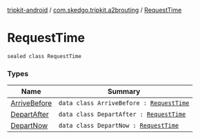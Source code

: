 [tripkit-android](../../index.md) / [com.skedgo.tripkit.a2brouting](../index.md) / [RequestTime](./index.md)

# RequestTime

`sealed class RequestTime`

### Types

| Name | Summary |
|---|---|
| [ArriveBefore](-arrive-before/index.md) | `data class ArriveBefore : `[`RequestTime`](./index.md) |
| [DepartAfter](-depart-after/index.md) | `data class DepartAfter : `[`RequestTime`](./index.md) |
| [DepartNow](-depart-now/index.md) | `data class DepartNow : `[`RequestTime`](./index.md) |
